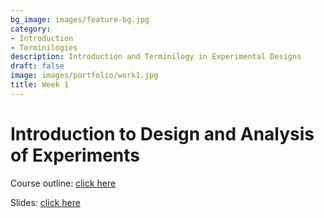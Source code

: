 ```yaml
---
bg_image: images/feature-bg.jpg
category:
- Introduction
- Terminilogies
description: Introduction and Terminilogy in Experimental Designs
draft: false
image: images/portfolio/work1.jpg
title: Week 1
---
```


# Introduction to Design and Analysis of Experiments

Course outline: [click here](DOE_ILO_PLO.pdf)

Slides: [click here](/slides/L1_DOE.html)
